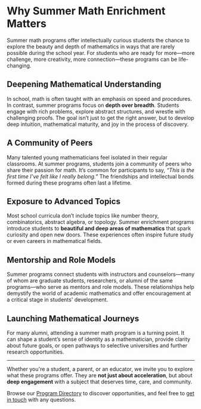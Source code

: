 # Why Summer Math Enrichment Matters

Summer math programs offer intellectually curious students the chance to explore the beauty and depth of mathematics in ways that are rarely possible during the school year. For students who are ready for more—more challenge, more creativity, more connection—these programs can be life-changing.

## Deepening Mathematical Understanding

In school, math is often taught with an emphasis on speed and procedures. In contrast, summer programs focus on **depth over breadth**. Students engage with rich problems, explore abstract structures, and wrestle with challenging proofs. The goal isn’t just to get the right answer, but to develop deep intuition, mathematical maturity, and joy in the process of discovery.

## A Community of Peers

Many talented young mathematicians feel isolated in their regular classrooms. At summer programs, students join a community of peers who share their passion for math. It’s common for participants to say, *“This is the first time I’ve felt like I really belong.”* The friendships and intellectual bonds formed during these programs often last a lifetime.

## Exposure to Advanced Topics

Most school curricula don’t include topics like number theory, combinatorics, abstract algebra, or topology. Summer enrichment programs introduce students to **beautiful and deep areas of mathematics** that spark curiosity and open new doors. These experiences often inspire future study or even careers in mathematical fields.

## Mentorship and Role Models

Summer programs connect students with instructors and counselors—many of whom are graduate students, researchers, or alumni of the same programs—who serve as mentors and role models. These relationships help demystify the world of academic mathematics and offer encouragement at a critical stage in students' development.

## Launching Mathematical Journeys

For many alumni, attending a summer math program is a turning point. It can shape a student’s sense of identity as a mathematician, provide clarity about future goals, or open pathways to selective universities and further research opportunities.

---

Whether you're a student, a parent, or an educator, we invite you to explore what these programs offer. They are **not just about acceleration**, but about **deep engagement** with a subject that deserves time, care, and community.

Browse our [Program Directory](programs.html) to discover opportunities, and feel free to [get in touch](contact.html) with any questions.

